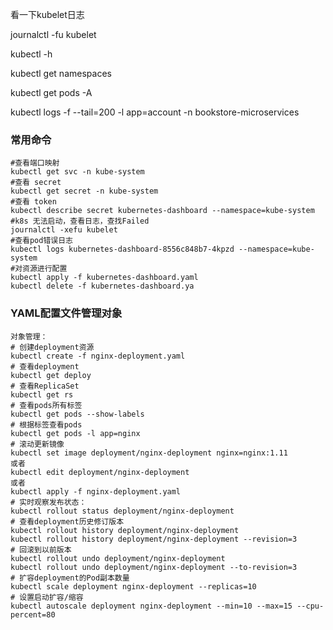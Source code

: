 看一下kubelet日志

journalctl -fu kubelet

kubectl  -h

kubectl get namespaces



kubectl get pods -A



 kubectl logs -f --tail=200  -l app=account -n bookstore-microservices 



### 常用命令

```shell
#查看端口映射
kubectl get svc -n kube-system
#查看 secret
kubectl get secret -n kube-system 
#查看 token
kubectl describe secret kubernetes-dashboard --namespace=kube-system
#k8s 无法启动，查看日志，查找Failed
journalctl -xefu kubelet
#查看pod错误日志
kubectl logs kubernetes-dashboard-8556c848b7-4kpzd --namespace=kube-system
#对资源进行配置
kubectl apply -f kubernetes-dashboard.yaml
kubectl delete -f kubernetes-dashboard.ya
```



### YAML配置文件管理对象

```shell
对象管理：
# 创建deployment资源
kubectl create -f nginx-deployment.yaml
# 查看deployment
kubectl get deploy
# 查看ReplicaSet
kubectl get rs
# 查看pods所有标签
kubectl get pods --show-labels
# 根据标签查看pods
kubectl get pods -l app=nginx
# 滚动更新镜像
kubectl set image deployment/nginx-deployment nginx=nginx:1.11
或者
kubectl edit deployment/nginx-deployment
或者
kubectl apply -f nginx-deployment.yaml
# 实时观察发布状态：
kubectl rollout status deployment/nginx-deployment
# 查看deployment历史修订版本
kubectl rollout history deployment/nginx-deployment
kubectl rollout history deployment/nginx-deployment --revision=3
# 回滚到以前版本
kubectl rollout undo deployment/nginx-deployment
kubectl rollout undo deployment/nginx-deployment --to-revision=3
# 扩容deployment的Pod副本数量
kubectl scale deployment nginx-deployment --replicas=10
# 设置启动扩容/缩容
kubectl autoscale deployment nginx-deployment --min=10 --max=15 --cpu-percent=80
```
